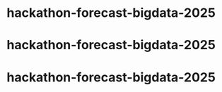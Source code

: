 # hackathon-forecast-bigdata-2025
# hackathon-forecast-bigdata-2025
# hackathon-forecast-bigdata-2025
